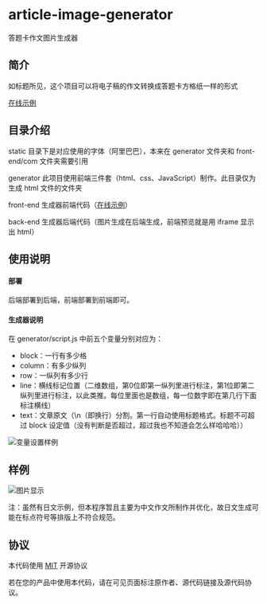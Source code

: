 # article-image-generator
答题卡作文图片生成器

## 简介

如标题所见，这个项目可以将电子稿的作文转换成答题卡方格纸一样的形式

[在线示例](https://ch.lkzstudio.com/composition/)

## 目录介绍

static 目录下是对应使用的字体（阿里巴巴），本来在 generator 文件夹和 front-end/com 文件夹需要引用

generator 此项目使用前端三件套（html、css、JavaScript）制作。此目录仅为生成 html 文件的文件夹

front-end 生成器前端代码（[在线示例](https://ch.lkzstudio.com/composition/)）

back-end 生成器后端代码（图片生成在后端生成，前端预览就是用 iframe 显示出 html）

## 使用说明

#### 部署

后端部署到后端，前端部署到前端即可。

#### 生成器说明

在 generator/script.js 中前五个变量分别对应为：

- block：一行有多少格
- column：有多少纵列
- row：一纵列有多少行
- line：横线标记位置（二维数组，第0位即第一纵列里进行标注，第1位即第二纵列里进行标注，以此类推。每位里面也是数组，每一位数字即在第几行下面标注横线）
- text：文章原文（\n（即换行）分割。第一行自动使用标题格式。标题不可超过 block 设定值（没有判断是否超过，超过我也不知道会怎么样哈哈哈））

![变量设置样例](https://s4.ax1x.com/2022/01/02/TTp4G8.png)

## 样例

![图片显示](https://s4.ax1x.com/2022/01/02/TTSFX9.png)

注：虽然有日文示例，但本程序暂且主要为中文作文所制作并优化，故日文生成可能在标点符号等排版上不符合规范。

## 协议

本代码使用 [MIT](https://choosealicense.com/licenses/mit/) 开源协议

若在您的产品中使用本代码，请在可见页面标注原作者、源代码链接及源代码协议。
